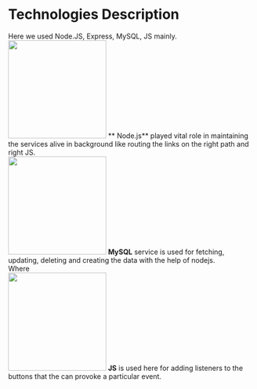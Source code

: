 # Technologies Description

Here we used Node.JS, Express, MySQL, JS mainly.<br/>
<img src="https://github.com/sagarwipro/sagarwipro.github.io/blob/master/images/nodejs.jpg" width="200"> ** Node.js** played
vital role in maintaining the services alive in background like routing
the links on the right path and right JS.<br/>
<img src="https://github.com/sagarwipro/sagarwipro.github.io/blob/master/images/mysql.png" width="200">
**MySQL** service is
used for fetching, updating, deleting and creating the data with the help of nodejs.<br/> 
Where                         
<img src="https://github.com/sagarwipro/sagarwipro.github.io/blob/master/images/js.jpg" width="200"> **JS** is used here
for adding listeners to the buttons that the can provoke a particular event.
